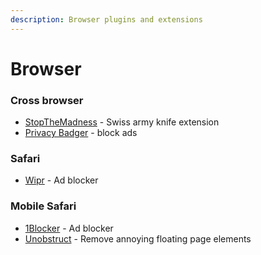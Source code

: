 ```yaml
---
description: Browser plugins and extensions
---
```


# Browser

### Cross browser

* [StopTheMadness](https://apps.apple.com/us/app/stopthemadness/id1376402589?mt=12) - Swiss army knife extension
* [Privacy Badger](https://privacybadger.org/) - block ads

### Safari

* [Wipr](https://apps.apple.com/us/app/wipr/id1320666476?mt=12) - Ad blocker

### Mobile Safari

* [1Blocker](https://apps.apple.com/us/app/1blocker-for-safari/id1365531024) - Ad blocker
* [Unobstruct](https://apps.apple.com/us/app/unobstruct/id1255281426) - Remove annoying floating page elements



